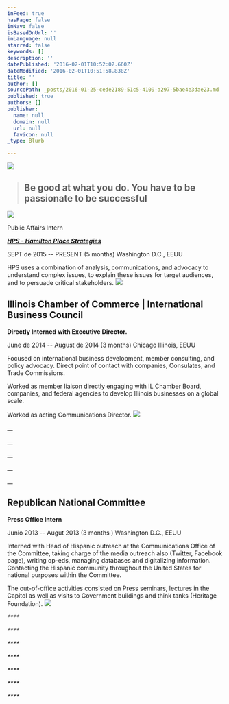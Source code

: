 ```yaml
---
inFeed: true
hasPage: false
inNav: false
isBasedOnUrl: ''
inLanguage: null
starred: false
keywords: []
description: ''
datePublished: '2016-02-01T10:52:02.660Z'
dateModified: '2016-02-01T10:51:58.838Z'
title: ''
author: []
sourcePath: _posts/2016-01-25-cede2189-51c5-4109-a297-5bae4e3dae23.md
published: true
authors: []
publisher:
  name: null
  domain: null
  url: null
  favicon: null
_type: Blurb

---
```

![](https://s3-us-west-2.amazonaws.com/the-grid-img/p/8397037c202e5bd4fbbf1504de6c77d1974032cb.jpg)

> ## Be good at what you do. You have to be passionate to be successful

![](https://s3-us-west-2.amazonaws.com/the-grid-img/p/ee179503140ed2afa1643178c9bdc7bc20f6abc2.jpg)

Public Affairs Intern

_[**HPS - Hamilton Place Strategies**][0]_

SEPT de 2015 -- PRESENT (5 months)  Washington D.C., EEUU

HPS uses a combination of analysis, communications, and advocacy to understand complex issues, to explain these issues for target audiences, and to persuade critical stakeholders. ![](https://s3-us-west-2.amazonaws.com/the-grid-img/p/0cf97f4cf363caf0e323ce07b55805a3dd480491.png)

## Illinois Chamber of Commerce | International Business Council

**Directly Interned with Executive Director.**

June de 2014 -- August de 2014 (3 months) Chicago Illinois, EEUU

Focused on international business development, member consulting, and policy advocacy. Direct point of contact with companies, Consulates, and Trade Commissions.

Worked as member liaison directly engaging with IL Chamber Board, companies, and federal agencies to develop Illinois businesses on a global scale.

Worked as acting Communications Director.
![](https://s3-us-west-2.amazonaws.com/the-grid-img/p/0307cca4667bb8e9ae0377b2fc1e913353a5cb5a.jpg)

__

__

__

__

__

## Republican National Committee

**Press Office Intern**

Junio 2013 -- Augut 2013 (3 months ) Washington D.C., EEUU

Interned with Head of Hispanic outreach at the Communications Office of the Committee, taking charge of the media outreach also (Twitter, Facebook page), writing op-eds, managing databases and digitalizing information. Contacting the Hispanic community throughout the United States for national purposes within the Committee. 

The out-of-office activities consisted on Press seminars, lectures in the Capitol as well as visits to Government buildings and think tanks (Heritage Foundation).
![](https://s3-us-west-2.amazonaws.com/the-grid-img/p/cc4d8b1a6cfedc9aa8c4f4cc194201a57d2f84cd.png)

_****_

_****_

_****_

_****_

_****_

_****_

_****_

[0]: https://thegrid.ai/rcgliv/hamilton-place/